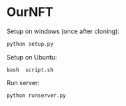 # OurNFT

Setup on windows (once after cloning):

```python
python setup.py
```

Setup on Ubuntu:
```
bash  script.sh
```

Run server:

```python
python runserver.py
```
